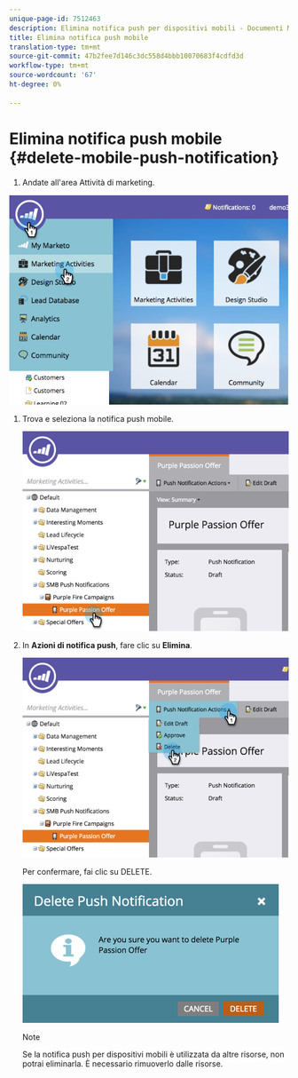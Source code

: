 ```yaml
---
unique-page-id: 7512463
description: Elimina notifica push per dispositivi mobili - Documenti Marketo - Documentazione prodotto
title: Elimina notifica push mobile
translation-type: tm+mt
source-git-commit: 47b2fee7d146c3dc558d4bbb10070683f4cdfd3d
workflow-type: tm+mt
source-wordcount: '67'
ht-degree: 0%

---
```



# Elimina notifica push mobile {#delete-mobile-push-notification}

1. Andate all&#39;area Attività di marketing.

![](assets/image2015-4-22-18-3a42-3a36.png)

1. Trova e seleziona la notifica push mobile.

   ![](assets/image2015-4-22-18-3a43-3a21.png)

1. In **Azioni di notifica push**, fare clic su **Elimina**.

   ![](assets/image2015-4-22-18-3a43-3a38.png)

   Per confermare, fai clic su DELETE.

   ![](assets/image2015-4-22-18-3a43-3a51.png)

   >[!NOTE]
   >
   >Se la notifica push per dispositivi mobili è utilizzata da altre risorse, non potrai eliminarla. È necessario rimuoverlo dalle risorse.

